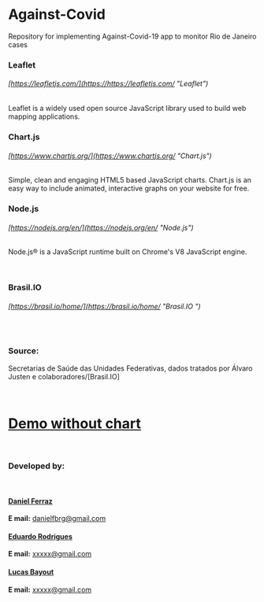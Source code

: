 # Against-Covid
Repository for implementing Against-Covid-19 app to monitor Rio de Janeiro cases

### Leaflet
###### [https://leafletjs.com/](https://https://leafletjs.com/ "Leaflet")
Leaflet is a widely used open source JavaScript library used to build web mapping applications. 
<br>
### Chart.js
###### [https://www.chartjs.org/](https://www.chartjs.org/ "Chart.js")
Simple, clean and engaging HTML5 based JavaScript charts. Chart.js is an easy way to include animated, interactive graphs on your website for free.
<br>
### Node.js
###### [https://nodejs.org/en/](https://nodejs.org/en/ "Node.js")
Node.js® is a JavaScript runtime built on Chrome's V8 JavaScript engine.

<br>

### Brasil.IO 
###### [https://brasil.io/home/](https://brasil.io/home/ "Brasil.IO ")



<br>

### Source:
Secretarias de Saúde das Unidades Federativas, dados tratados por Álvaro Justen e colaboradores/[Brasil.IO] 

<br>

# [**Demo without chart**](https://danielfbrg.github.io/cbers04/)

<br>

### Developed by:

<br>



#### [Daniel Ferraz](https://github.com/danielfbrg "github Daniel")  

**E mail:**  danielfbrg@gmail.com


#### [Eduardo Rodrigues](https://github.com/EduardoRSSR "github Eduardo")  

**E mail:** xxxxx@gmail.com


#### [Lucas Bayout](https://github.com/mendesbayout "github Lucas")

**E mail:** xxxxx@gmail.com
